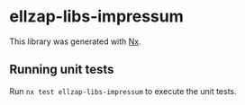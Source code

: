 # ellzap-libs-impressum

This library was generated with [Nx](https://nx.dev).

## Running unit tests

Run `nx test ellzap-libs-impressum` to execute the unit tests.
